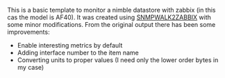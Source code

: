 This is a basic template to monitor a nimble datastore with zabbix (in this cas the model is AF40). It was created using [SNMPWALK2ZABBIX](https://github.com/Sean-Bradley/SNMPWALK2ZABBIX) with some minor modifications.
From the original output there has been some improvements:
- Enable interesting metrics by default
- Adding interface number to the item name
- Converting units to proper values (I need only the lower order bytes in my case)